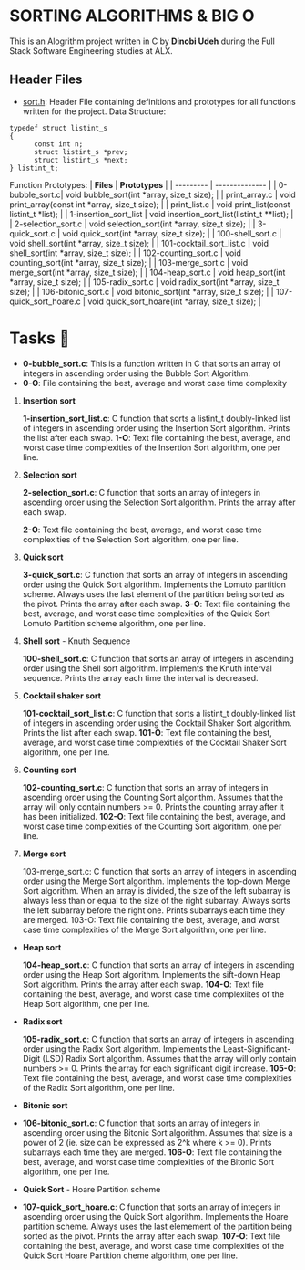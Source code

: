 # SORTING ALGORITHMS & BIG O
This is an Alogrithm project written in C by **Dinobi Udeh** during the Full Stack Software Engineering studies at ALX.

## Header Files
- [sort.h](https://github.com/Di-nobi/sorting_algorithms/blob/master/sort.h): Header File containing definitions and prototypes for all functions written for the project.
Data Structure:
````
typedef struct listint_s
{
      const int n;
      struct listint_s *prev;
      struct listint_s *next;
} listint_t;

````
Function Prototypes:
| **Files** | **Prototypes** |
| --------- | -------------- |
| 0-bubble_sort.c| void bubble_sort(int *array, size_t size); |
| print_array.c | void print_array(const int *array, size_t size); |
| print_list.c | void print_list(const listint_t *list); |
| 1-insertion_sort_list | void insertion_sort_list(listint_t **list); |
| 2-selection_sort.c | void selection_sort(int *array, size_t size); |
| 3-quick_sort.c | void quick_sort(int *array, size_t size); |
| 100-shell_sort.c | void shell_sort(int *array, size_t size); |
| 101-cocktail_sort_list.c | void shell_sort(int *array, size_t size); |
| 102-counting_sort.c | void counting_sort(int *array, size_t size); |
| 103-merge_sort.c | void merge_sort(int *array, size_t size); |
| 104-heap_sort.c | void heap_sort(int *array, size_t size); |
| 105-radix_sort.c | void radix_sort(int *array, size_t size); |
| 106-bitonic_sort.c | void bitonic_sort(int *array, size_t size); |
| 107-quick_sort_hoare.c | void quick_sort_hoare(int *array, size_t size); |

# Tasks 📜
- **0-bubble_sort.c**: This is a function written in C that sorts an array of integers in ascending order using the Bubble Sort Algorithm.
- **0-O**: File containing the best, average and worst case time complexity
  

1. **Insertion sort**

    **1-insertion_sort_list.c**: C function that sorts a listint_t doubly-linked list of integers in ascending order using the Insertion Sort algorithm.
    Prints the list after each swap.
    **1-O**: Text file containing the best, average, and worst case time complexities of the Insertion Sort algorithm, one per line.

2. **Selection sort**

    **2-selection_sort.c**: C function that sorts an array of integers in ascending order using the Selection Sort algorithm.
    Prints the array after each swap.
   
    **2-O**: Text file containing the best, average, and worst case time complexities of the Selection Sort algorithm, one per line.

4. **Quick sort**

    **3-quick_sort.c**: C function that sorts an array of integers in ascending order using the Quick Sort algorithm.
    Implements the Lomuto partition scheme.
    Always uses the last element of the partition being sorted as the pivot.
    Prints the array after each swap.
    **3-O**: Text file containing the best, average, and worst case time complexities of the Quick Sort Lomuto Partition scheme algorithm, one per line.

5. **Shell sort** - Knuth Sequence

    **100-shell_sort.c**: C function that sorts an array of integers in ascending order using the Shell sort algorithm.
    Implements the Knuth interval sequence.
    Prints the array each time the interval is decreased.

6. **Cocktail shaker sort**

    **101-cocktail_sort_list.c**: C function that sorts a listint_t doubly-linked list of integers in ascending order using the Cocktail Shaker Sort algorithm.
    Prints the list after each swap.
    **101-O**: Text file containing the best, average, and worst case time complexities of the Cocktail Shaker Sort algorithm, one per line.

7. **Counting sort**

    **102-counting_sort.c**: C function that sorts an array of integers in ascending order using the Counting Sort algorithm.
    Assumes that the array will only contain numbers >= 0.
    Prints the counting array after it has been initialized.
    **102-O**: Text file containing the best, average, and worst case time complexities of the Counting Sort algorithm, one per line.

8. **Merge sort**

    103-merge_sort.c: C function that sorts an array of integers in ascending order using the Merge Sort algorithm.
    Implements the top-down Merge Sort algorithm.
        When an array is divided, the size of the left subarray is always less than or equal to the size of the right subarray.
        Always sorts the left subarray before the right one.
    Prints subarrays each time they are merged.
    103-O: Text file containing the best, average, and worst case time complexities of the Merge Sort algorithm, one per line.

- **Heap sort**

    **104-heap_sort.c**: C function that sorts an array of integers in ascending order using the Heap Sort algorithm.
    Implements the sift-down Heap Sort algorithm.
    Prints the array after each swap.
    **104-O**: Text file containing the best, average, and worst case time complexiites of the Heap Sort algorithm, one per line.

- **Radix sort**

    **105-radix_sort.c**: C function that sorts an array of integers in ascending order using the Radix Sort algorithm.
    Implements the Least-Significant-Digit (LSD) Radix Sort algorithm.
    Assumes that the array will only contain numbers >= 0.
    Prints the array for each significant digit increase.
    **105-O**: Text file containing the best, average, and worst case time complexities of the Radix Sort algorithm, one per line.

- **Bitonic sort**

- **106-bitonic_sort.c**: C function that sorts an array of integers in ascending order using the Bitonic Sort algorithm.
    Assumes that size is a power of 2 (ie. size can be expressed as 2^k where k >= 0).
    Prints subarrays each time they are merged.
    **106-O**: Text file containing the best, average, and worst case time complexities of the Bitonic Sort algorithm, one per line.

- **Quick Sort** - Hoare Partition scheme

- **107-quick_sort_hoare.c**: C function that sorts an array of integers in ascending order using the Quick Sort algorithm.
    Implements the Hoare partition scheme.
    Always uses the last elemement of the partition being sorted as the pivot.
    Prints the array after each swap.
    **107-O**: Text file containing the best, average, and worst case time complexities of the Quick Sort Hoare Partition cheme algorithm, one per line.



